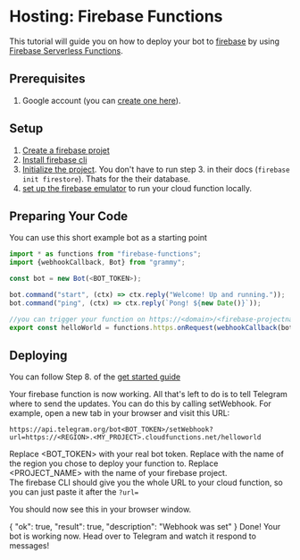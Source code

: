 # Hosting: Firebase Functions

This tutorial will guide you on how to deploy your bot to [firebase](https://firebase.google.com/) by using [Firebase Serverless Functions](https://firebase.google.com/docs/functions).



## Prerequisites

1. Google account (you can [create one here](https://accounts.google.com/signup)).

## Setup
1. [Create a firebase projet](https://firebase.google.com/docs/functions/get-started#create-a-firebase-project)
2. [Install firebase cli](https://firebase.google.com/docs/functions/get-started#set-up-node.js-and-the-firebase-cli)
3. [Initialize the project](https://firebase.google.com/docs/functions/get-started#initialize-your-project). You don't have to run step 3. in their docs (`firebase init firestore`). Thats for the their database.
4. [set up the firebase emulator](https://firebase.google.com/docs/functions/get-started#emulate-execution-of-your-functions) to run your cloud function locally. 

## Preparing Your Code

You can use this short example bot as a starting point

```ts
import * as functions from "firebase-functions";
import {webhookCallback, Bot} from "grammy";

const bot = new Bot(<BOT_TOKEN>);

bot.command("start", (ctx) => ctx.reply("Welcome! Up and running."));
bot.command("ping", (ctx) => ctx.reply(`Pong! ${new Date()}`));

//you can trigger your function on https://<domain>/<firebase-projectname>/helloworld
export const helloWorld = functions.https.onRequest(webhookCallback(bot))
```

## Deploying

You can follow Step 8. of the [get started guide](https://firebase.google.com/docs/functions/get-started#deploy-functions-to-a-production-environment)

Your firebase function is now working. All that's left to do is to tell Telegram where to send the updates. You can do this by calling setWebhook. For example, open a new tab in your browser and visit this URL:

`https://api.telegram.org/bot<BOT_TOKEN>/setWebhook?url=https://<REGION>.<MY_PROJECT>.cloudfunctions.net/helloworld`

Replace <BOT_TOKEN> with your real bot token. Replace <REGION> with the name of the region you chose to deploy your function to. Replace <PROJECT_NAME> with the name of your firebase project.  
The firebase CLI should give you the whole URL to your cloud function, so you can just paste it after the `?url=`

You should now see this in your browser window.

{ "ok": true, "result": true, "description": "Webhook was set" }
Done! Your bot is working now. Head over to Telegram and watch it respond to messages!
